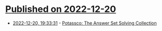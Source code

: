 # [Published on 2022-12-20](index.md)

* [2022-12-20, 19:33:31](https://lobste.rs/s/hcudc8/potassco_answer_set_solving_collection) - [Potassco: The Answer Set Solving Collection](https://potassco.org/)
